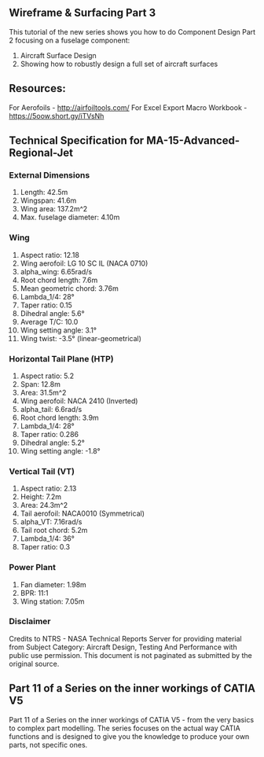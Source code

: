 ##  Wireframe & Surfacing Part 3

This tutorial of the new series shows you how to do Component Design Part 2 focusing on a fuselage component:
1. Aircraft Surface Design
2. Showing how to robustly design a full set of aircraft surfaces

## Resources:

For Aerofoils - http://airfoiltools.com/
For Excel Export Macro Workbook - https://5oow.short.gy/iTVsNh

## Technical Specification for MA-15-Advanced-Regional-Jet

### External Dimensions

1. Length: 42.5m
2. Wingspan: 41.6m
3. Wing area: 137.2m^2
4. Max. fuselage diameter: 4.10m

### Wing

1. Aspect ratio: 12.18
2. Wing aerofoil: LG 10 SC IL (NACA 0710)
3. alpha_wing: 6.65rad/s
4. Root chord length: 7.6m
5. Mean geometric chord: 3.76m
6. Lambda_1/4: 28°
7. Taper ratio: 0.15
8. Dihedral angle: 5.6°
9. Average T/C: 10.0
10. Wing setting angle: 3.1°
11. Wing twist: -3.5° (linear-geometrical)

### Horizontal Tail Plane (HTP)

1. Aspect ratio: 5.2
2. Span: 12.8m
3. Area: 31.5m^2
4. Wing aerofoil: NACA 2410 (Inverted)
5. alpha_tail: 6.6rad/s
6. Root chord length: 3.9m
7. Lambda_1/4: 28°
8. Taper ratio: 0.286
9. Dihedral angle: 5.2°
10. Wing setting angle: -1.8°

### Vertical Tail (VT)

1. Aspect ratio: 2.13
2. Height: 7.2m
3. Area: 24.3m^2
4. Tail aerofoil: NACA0010 (Symmetrical)
5. alpha_VT: 7.16rad/s
6. Tail root chord: 5.2m
7. Lambda_1/4: 36°
8. Taper ratio: 0.3

### Power Plant

1. Fan diameter: 1.98m
2. BPR: 11:1
3. Wing station: 7.05m

### Disclaimer

Credits to NTRS - NASA Technical Reports Server for providing material from Subject Category: Aircraft Design, Testing And Performance with public use permission.
This document is not paginated as submitted by the original source.


## Part 11 of a Series on the inner workings of CATIA V5

Part 11 of a Series on the inner workings of CATIA V5 - from the very basics to complex part modelling. The series focuses on the actual way CATIA functions and is designed to give you the knowledge to produce your own parts, not specific ones.
